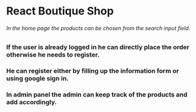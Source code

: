 # React Boutique Shop

###### In the home page the products can be chosen from the search input field.

### If the user is already logged in he can directly place the order otherwise he needs to register.

### He can register either by filling up the information form or using google sign in.

### In admin panel the admin can keep track of the products and add accordingly.
